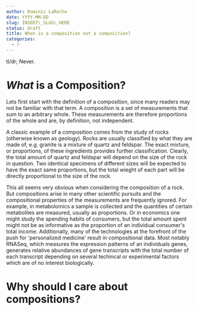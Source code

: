 ```yaml
---
author: Dominic LaRoche
date: YYYY-MM-DD
slug: INSERT\_SLUG\_HERE
status: draft
title: When is a composition not a composition?
categories:
  - r
---
```

tl/dr; Never.

*What* is a Composition?
========================

Lets first start with the definition of a composition, since many readers may not be familiar with that term. A composition is a set of measurements that sum to an arbitrary whole. These measurements are therefore proportions of the whole and are, by definition, not independent.

A classic example of a composition comes from the study of rocks (otherwise known as geology). Rocks are usually classified by what they are made of, e.g. granite is a mixture of quartz and feldspar. The exact mixture, or proportions, of these ingredients provides further classification. Clearly, the total amount of quartz and feldspar will depend on the size of the rock in question. Two identical specimens of different sizes will be expected to have the exact same proportions, but the total wieght of each part will be directly proportional to the size of the rock.

This all seems very obvious when considering the composition of a rock. But compositions arise in many other scientific pursuits and the compositional properties of the measurements are frequently ignored. For example, in metabolomics a sample is collected and the quantities of certain metabolites are measured, usually as proportions. Or in economics one might study the spending habits of consumers, but the total amount spent might not be as informative as the proportion of an individual consumer's total income. Additionally, many of the technologies at the forefront of the push for 'personalized medicine' result in compositional data. Most notably RNASeq, which measures the expression patterns of an individuals genes, generates relative abundances of gene transcripts with the total number of each transcript depending on several techincal or experimental factors which are of no interest biologically.

Why should I care about compositions?
=====================================
